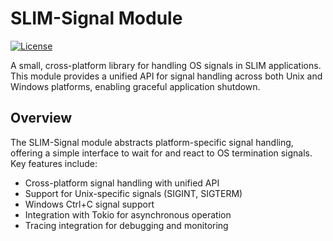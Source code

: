 # SLIM-Signal Module

[![License](https://img.shields.io/badge/license-Apache_2.0-green.svg)](https://github.com/agntcy/slim/blob/main/LICENSE)

A small, cross-platform library for handling OS signals in SLIM applications.
This module provides a unified API for signal handling across both Unix and
Windows platforms, enabling graceful application shutdown.

## Overview

The SLIM-Signal module abstracts platform-specific signal handling, offering a
simple interface to wait for and react to OS termination signals. Key features
include:

- Cross-platform signal handling with unified API
- Support for Unix-specific signals (SIGINT, SIGTERM)
- Windows Ctrl+C signal support
- Integration with Tokio for asynchronous operation
- Tracing integration for debugging and monitoring
